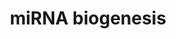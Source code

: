 ---
annotations:
- id: PW:0000808
  parent: regulatory pathway
  type: Pathway Ontology
  value: microRNA pathway
authors:
- Mkutmon
- MaintBot
- Eweitz
description: microRNA biogenesis + an example of a miRBase entry. As an example immature
  hsa-mir-146a is shown
last-edited: 2021-05-21
organisms:
- Bos taurus
redirect_from:
- /index.php/Pathway:WP3140
- /instance/WP3140
revision: null
schema-jsonld:
- '@context': https://schema.org/
  '@id': https://wikipathways.github.io/pathways/WP3140.html
  '@type': Dataset
  creator:
    '@type': Organization
    name: WikiPathways
  description: microRNA biogenesis + an example of a miRBase entry. As an example
    immature hsa-mir-146a is shown
  keywords:
  - DGCR8
  - DICER1
  - DROSHA
  - GTP
  - RAN
  - RNA polymerase II
  - TARBP2
  - XPO5
  - pri-miRNAs
  license: CC0
  name: miRNA biogenesis
seo: CreativeWork
title: miRNA biogenesis
wpid: WP3140
---